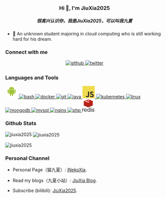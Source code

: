 <h3 align="center">Hi 👋, I'm JiuXia2025</h3>
<h5 align="center">很高兴认识你，我是JiuXia2025，可以叫我九夏</h5>

- 🎯 An unknown student majoring in cloud computing who is still working hard for his dream.


<h3 align="left">Connect with me</h3>
<p align="left">
<div align="center">
<a href="https://github.com/JiuXia2025" target="_blank">
<img src=https://img.shields.io/badge/github-%2324292e.svg?&style=for-the-badge&logo=github&logoColor=white alt=github style="margin-bottom: 5px;" />
</a>
<a href="https://twitter.com/@JiuXia2025" target="_blank">
<img src=https://img.shields.io/badge/twitter-%2300acee.svg?&style=for-the-badge&logo=x&logoColor=white alt=twitter style="margin-bottom: 5px;" />
</a>  
</div>  
</p>

<h3 align="left">Languages and Tools</h3>
<p align="left"> <a href="https://developer.android.com" target="_blank" rel="noreferrer"> <img src="https://raw.githubusercontent.com/devicons/devicon/master/icons/android/android-original-wordmark.svg" alt="android" width="40" height="40"/> </a> <a href="https://www.gnu.org/software/bash/" target="_blank" rel="noreferrer"> <img src="https://camo.githubusercontent.com/1c37b359f99b1e240fadf75707ee1156b11f111b591fdff6c7357fca019352a1/68747470733a2f2f70726f66696c696e61746f722e7269736861762e6465762f736b696c6c732d6173736574732f676e755f626173682d69636f6e2e737667" alt="bash" width="40" height="40"/> </a> <a href="https://www.docker.com/" target="_blank" rel="noreferrer"> <img src="https://camo.githubusercontent.com/e821d9ceab6de135d38ae5dbade2bf02c1130f760e0d46926b678b990dacf3e5/68747470733a2f2f70726f66696c696e61746f722e7269736861762e6465762f736b696c6c732d6173736574732f646f636b65722d6f726967696e616c2d776f72646d61726b2e737667" alt="docker" width="40" height="40"/> </a> <a href="https://git-scm.com/" target="_blank" rel="noreferrer"> <img src="https://www.vectorlogo.zone/logos/git-scm/git-scm-icon.svg" alt="git" width="40" height="40"/> </a> <a href="https://www.java.com" target="_blank" rel="noreferrer"> <img src="https://camo.githubusercontent.com/ecd535b833a6520e8d8238ceffadb3b3dda6e854826193d419c305f3e52fee22/68747470733a2f2f70726f66696c696e61746f722e7269736861762e6465762f736b696c6c732d6173736574732f6a6176612d6f726967696e616c2d776f72646d61726b2e737667" alt="java" width="40" height="40"/> </a> <a href="https://developer.mozilla.org/en-US/docs/Web/JavaScript" target="_blank" rel="noreferrer"> <img src="https://raw.githubusercontent.com/devicons/devicon/master/icons/javascript/javascript-original.svg" alt="javascript" width="40" height="40"/> </a> <a href="https://kubernetes.io" target="_blank" rel="noreferrer"> <img src="https://www.vectorlogo.zone/logos/kubernetes/kubernetes-icon.svg" alt="kubernetes" width="40" height="40"/> </a> <a href="https://www.linux.org/" target="_blank" rel="noreferrer"> <img src="https://camo.githubusercontent.com/e9f60ba733b4d83b7256d8b6e368c5d0c2f409bd65e9f9a6fda49af628770953/68747470733a2f2f70726f66696c696e61746f722e7269736861762e6465762f736b696c6c732d6173736574732f6c696e75782d6f726967696e616c2e737667" alt="linux" width="40" height="40"/> </a> <a href="https://www.mongodb.com/" target="_blank" rel="noreferrer"> <img src="https://camo.githubusercontent.com/bf8b262822dfe4eed0b57a840bac98fb28e04ec28e2b135933578a252259c482/68747470733a2f2f70726f66696c696e61746f722e7269736861762e6465762f736b696c6c732d6173736574732f6d6f6e676f64622d6f726967696e616c2d776f72646d61726b2e737667" alt="mongodb" width="40" height="40"/> </a> <a href="https://www.mysql.com/" target="_blank" rel="noreferrer"> <img src="https://www.mysql.com/common/logos/logo-mysql-170x115.png" alt="mysql" width="40" height="40"/> </a> <a href="https://www.nginx.com" target="_blank" rel="noreferrer"> <img src="https://camo.githubusercontent.com/f04aba7d8ad4c0e6146a7c7486b11b8f13481fee27cafeda1bde65872545b345/68747470733a2f2f70726f66696c696e61746f722e7269736861762e6465762f736b696c6c732d6173736574732f6e67696e782d6f726967696e616c2e737667" alt="nginx" width="40" height="40"/> </a> <a href="https://www.php.net" target="_blank" rel="noreferrer"> <img src="https://www.php.net//images/logos/new-php-logo.svg" alt="php" width="40" height="40"/> </a> <a href="https://redis.io" target="_blank" rel="noreferrer"> <img src="https://raw.githubusercontent.com/devicons/devicon/master/icons/redis/redis-original-wordmark.svg" alt="redis" width="40" height="40"/> </a> </p>
<h3 align="left">Github Stats</h3>
<p><img align="left" src="https://github-readme-stats.vercel.app/api/top-langs?username=jiuxia2025&show_icons=true&locale=en&layout=compact" alt="jiuxia2025" /></p>

<p>&nbsp;<img align="center" src="https://github-readme-stats.vercel.app/api?username=jiuxia2025&show_icons=true&locale=en" alt="jiuxia2025" /></p>

<p><img align="center" src="https://github-readme-streak-stats.herokuapp.com/?user=jiuxia2025&" alt="jiuxia2025" /></p>
<h3 align="left">Personal Channel</h3>

- Personal Page（猫九夏）: [iNekoXia](https://www.inekoxia.com).

- Read my blogs（九夏小站）: [JiuXia Blog](https://blog.inekoxia.com).

- Subscribe (bilibili): [JiuXia2025](https://space.bilibili.com/354206318).
